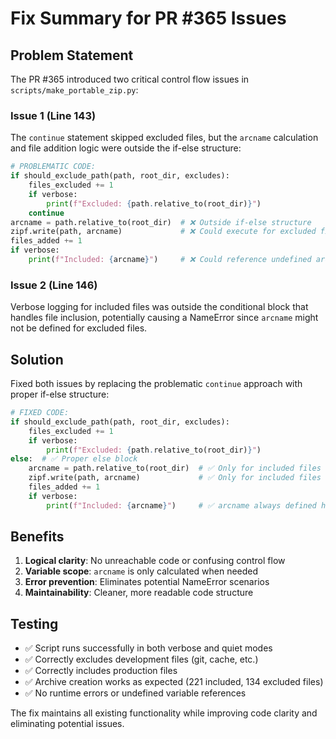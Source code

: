 # Fix Summary for PR #365 Issues

## Problem Statement

The PR #365 introduced two critical control flow issues in `scripts/make_portable_zip.py`:

### Issue 1 (Line 143)
The `continue` statement skipped excluded files, but the `arcname` calculation and file addition logic were outside the if-else structure:

```python
# PROBLEMATIC CODE:
if should_exclude_path(path, root_dir, excludes):
    files_excluded += 1
    if verbose:
        print(f"Excluded: {path.relative_to(root_dir)}")
    continue
arcname = path.relative_to(root_dir)  # ❌ Outside if-else structure
zipf.write(path, arcname)             # ❌ Could execute for excluded files
files_added += 1
if verbose:
    print(f"Included: {arcname}")     # ❌ Could reference undefined arcname
```

### Issue 2 (Line 146)
Verbose logging for included files was outside the conditional block that handles file inclusion, potentially causing a NameError since `arcname` might not be defined for excluded files.

## Solution

Fixed both issues by replacing the problematic `continue` approach with proper if-else structure:

```python
# FIXED CODE:
if should_exclude_path(path, root_dir, excludes):
    files_excluded += 1
    if verbose:
        print(f"Excluded: {path.relative_to(root_dir)}")
else:  # ✅ Proper else block
    arcname = path.relative_to(root_dir)  # ✅ Only for included files
    zipf.write(path, arcname)             # ✅ Only for included files
    files_added += 1
    if verbose:
        print(f"Included: {arcname}")     # ✅ arcname always defined here
```

## Benefits

1. **Logical clarity**: No unreachable code or confusing control flow
2. **Variable scope**: `arcname` is only calculated when needed
3. **Error prevention**: Eliminates potential NameError scenarios
4. **Maintainability**: Cleaner, more readable code structure

## Testing

- ✅ Script runs successfully in both verbose and quiet modes
- ✅ Correctly excludes development files (git, cache, etc.) 
- ✅ Correctly includes production files
- ✅ Archive creation works as expected (221 included, 134 excluded files)
- ✅ No runtime errors or undefined variable references

The fix maintains all existing functionality while improving code clarity and eliminating potential issues.